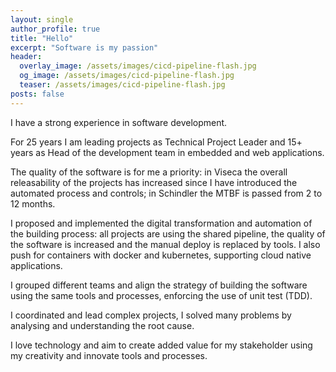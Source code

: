 ```yaml
---
layout: single
author_profile: true
title: "Hello"
excerpt: "Software is my passion"
header:
  overlay_image: /assets/images/cicd-pipeline-flash.jpg
  og_image: /assets/images/cicd-pipeline-flash.jpg
  teaser: /assets/images/cicd-pipeline-flash.jpg
posts: false
---
```

I have a strong experience in software development.

For 25 years I am leading projects as Technical Project Leader and 15+ years as Head of the development team in embedded and web applications.

The quality of the software is for me a priority: in Viseca the overall releasability of the projects has increased since I have introduced the automated process and controls; in Schindler the MTBF is passed from 2 to 12 months.

I proposed and implemented the digital transformation and automation of the building process: all projects are using the shared pipeline, the quality of the software is increased and the manual deploy is replaced by tools. I also push for containers with docker and kubernetes, supporting cloud native applications.

I grouped different teams and align the strategy of building the software using the same tools and processes, enforcing the use of unit test (TDD).

I coordinated and lead complex projects, I solved many problems by analysing and understanding the root cause.

I love technology and aim to create added value for my stakeholder using my creativity and innovate tools and processes.

